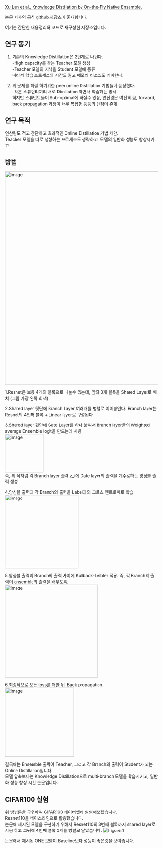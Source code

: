[Xu Lan et al., Knowledge Distillation by On-the-Fly Native Ensemble. ](https://arxiv.org/abs/1806.04606)  
 
논문 저자의 공식 [github 저장소](https://github.com/Lan1991Xu/ONE_NeurIPS2018)가 존재합니다.  
  
여기는 간단한 내용정리와 코드로 재구성한 저장소입니다.  

## 연구 동기
1. 기존의 Knowledge Distillation은 2단계로 나뉜다.  
  -High capacity를 갖는 Teacher 모델 생성  
  -Teacher 모델의 지식을 Student 모델에 증류  
  따라서 학습 프로세스의 시간도 길고 메모리 리소스도 커야한다.  
  
2. 위 문제를 해결 하기위한 peer online Distillation 기법들이 등장했다.  
  -작은 스튜던티끼리 서로 Distillation 하면서 학습하는 방식  
  하지만 스튜던트들이 Sub-optimal에 빠질수 있음, 연산량은 여전히 큼, forward, back propagation 과정이 너무 복잡함 등등의 단점이 존재  
  
## 연구 목적
연산량도 적고 간단하고 효과적인 Online Distillation 기법 제안.  
Teacher 모델을 따로 생성하는 프로세스도 생략하고, 모델의 일반화 성능도 향상시키고.

## 방법
<img width="701" alt="image" src="https://user-images.githubusercontent.com/87703352/159649545-d69a545b-74ba-4898-a548-8a4ad4ed0784.png">  

1.Resnet은 보통 4개의 블록으로 나눌수 있는데, 앞의 3개 블록을 Shared Layer로 배치 (그림 가장 왼쪽 회색)  

2.Shared layer 뒷단에 Branch Layer 여러개를 병렬로 이어붙인다. Branch layer는 Resnet의 4번째 블록 + Linear layer로 구성된다  

3.Shared layer 뒷단에 Gate Layer를 하나 붙여서 Branch layer들의 Weighted average Ensemble logit을 만드는데 사용   
  <img width="126" alt="image" src="https://user-images.githubusercontent.com/87703352/159650553-26b616cf-8dca-4c63-91b9-c22bdb91f41b.png">  
  즉, 위 식처럼 각 Branch layer 출력 z_i에 Gate layer의 출력을 계수로하는 앙상블 출력 생성  

4.앙상블 출력과 각 Branch의 출력을 Label과의 크로스 엔트로피로 학습  
<img width="241" alt="image" src="https://user-images.githubusercontent.com/87703352/159651385-82c83494-0486-4740-9787-cc76b7f2bc78.png">  

5.앙상블 출력과 Branch의 출력 사이에 Kullback-Leibler 적용. 즉, 각 Branch의 출력이 ensemble의 출력을 배우도록.  
<img width="305" alt="image" src="https://user-images.githubusercontent.com/87703352/159651639-a98085b0-fafc-4777-8812-b572bab3a01c.png">  

6.최종적으로 모든 loss를 더한 뒤, Back propagation.  
<img width="227" alt="image" src="https://user-images.githubusercontent.com/87703352/159651833-ed75aa72-f40f-4cce-b662-dff951833c01.png">  

결국에는 Ensemble 출력이 Teacher, 그리고 각 Branch의 출력이 Student가 되는 Online Distillation입니다.  
모델 압축보다는 Knowledge Distillation으로 multi-branch 모델을 학습시키고, 일반화 성능 향상 시킨 논문입니다.  


## CIFAR100 실험
위 방법론을 구현하여 CIFAR100 데이터셋에 실험해보겠습니다.  
Resnet110을 베이스라인으로 활용했습니다.  
논문에 제시된 모델을 구현하기 위해서 Resnet110의 3번째 블록까지 shared layer로 사용 하고 그뒤에 4번째 블록 3개를 병렬로 달았습니다.
![Figure_1](https://user-images.githubusercontent.com/87703352/159845712-82e4f945-fa7b-4787-a5b8-88ff552ee688.png)


논문에서 제시된 ONE 모델이 Baseline보다 성능이 좋은것을 보여줍니다.

